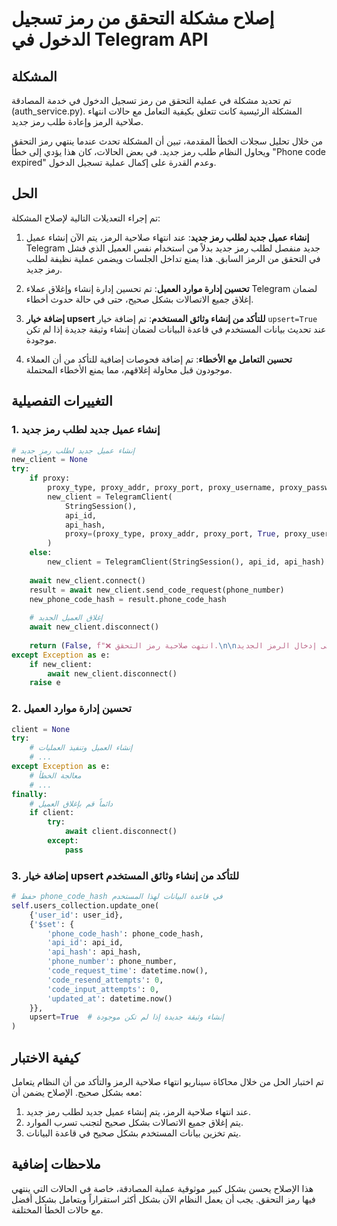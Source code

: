 # إصلاح مشكلة التحقق من رمز تسجيل الدخول في Telegram API

## المشكلة

تم تحديد مشكلة في عملية التحقق من رمز تسجيل الدخول في خدمة المصادقة (auth_service.py). المشكلة الرئيسية كانت تتعلق بكيفية التعامل مع حالات انتهاء صلاحية الرمز وإعادة طلب رمز جديد.

من خلال تحليل سجلات الخطأ المقدمة، تبين أن المشكلة تحدث عندما ينتهي رمز التحقق ويحاول النظام طلب رمز جديد. في بعض الحالات، كان هذا يؤدي إلى خطأ "Phone code expired" وعدم القدرة على إكمال عملية تسجيل الدخول.

## الحل

تم إجراء التعديلات التالية لإصلاح المشكلة:

1. **إنشاء عميل جديد لطلب رمز جديد**: عند انتهاء صلاحية الرمز، يتم الآن إنشاء عميل Telegram جديد منفصل لطلب رمز جديد بدلاً من استخدام نفس العميل الذي فشل في التحقق من الرمز السابق. هذا يمنع تداخل الجلسات ويضمن عملية نظيفة لطلب رمز جديد.

2. **تحسين إدارة موارد العميل**: تم تحسين إدارة إنشاء وإغلاق عملاء Telegram لضمان إغلاق جميع الاتصالات بشكل صحيح، حتى في حالة حدوث أخطاء.

3. **إضافة خيار upsert للتأكد من إنشاء وثائق المستخدم**: تم إضافة خيار `upsert=True` عند تحديث بيانات المستخدم في قاعدة البيانات لضمان إنشاء وثيقة جديدة إذا لم تكن موجودة.

4. **تحسين التعامل مع الأخطاء**: تم إضافة فحوصات إضافية للتأكد من أن العملاء موجودون قبل محاولة إغلاقهم، مما يمنع الأخطاء المحتملة.

## التغييرات التفصيلية

### 1. إنشاء عميل جديد لطلب رمز جديد

```python
# إنشاء عميل جديد لطلب رمز جديد
new_client = None
try:
    if proxy:
        proxy_type, proxy_addr, proxy_port, proxy_username, proxy_password = self._parse_proxy(proxy)
        new_client = TelegramClient(
            StringSession(), 
            api_id, 
            api_hash,
            proxy=(proxy_type, proxy_addr, proxy_port, True, proxy_username, proxy_password)
        )
    else:
        new_client = TelegramClient(StringSession(), api_id, api_hash)
    
    await new_client.connect()
    result = await new_client.send_code_request(phone_number)
    new_phone_code_hash = result.phone_code_hash
    
    # إغلاق العميل الجديد
    await new_client.disconnect()
    
    return (False, f"❌ انتهت صلاحية رمز التحقق.\n\nتم إرسال رمز جديد إلى هاتفك. يرجى إدخال الرمز الجديد.", None, new_phone_code_hash)
except Exception as e:
    if new_client:
        await new_client.disconnect()
    raise e
```

### 2. تحسين إدارة موارد العميل

```python
client = None
try:
    # إنشاء العميل وتنفيذ العمليات
    # ...
except Exception as e:
    # معالجة الخطأ
    # ...
finally:
    # دائماً قم بإغلاق العميل
    if client:
        try:
            await client.disconnect()
        except:
            pass
```

### 3. إضافة خيار upsert للتأكد من إنشاء وثائق المستخدم

```python
# حفظ phone_code_hash في قاعدة البيانات لهذا المستخدم
self.users_collection.update_one(
    {'user_id': user_id},
    {'$set': {
        'phone_code_hash': phone_code_hash,
        'api_id': api_id,
        'api_hash': api_hash,
        'phone_number': phone_number,
        'code_request_time': datetime.now(),
        'code_resend_attempts': 0,
        'code_input_attempts': 0,
        'updated_at': datetime.now()
    }},
    upsert=True  # إنشاء وثيقة جديدة إذا لم تكن موجودة
)
```

## كيفية الاختبار

تم اختبار الحل من خلال محاكاة سيناريو انتهاء صلاحية الرمز والتأكد من أن النظام يتعامل معه بشكل صحيح. الإصلاح يضمن أن:

1. عند انتهاء صلاحية الرمز، يتم إنشاء عميل جديد لطلب رمز جديد.
2. يتم إغلاق جميع الاتصالات بشكل صحيح لتجنب تسرب الموارد.
3. يتم تخزين بيانات المستخدم بشكل صحيح في قاعدة البيانات.

## ملاحظات إضافية

هذا الإصلاح يحسن بشكل كبير موثوقية عملية المصادقة، خاصة في الحالات التي ينتهي فيها رمز التحقق. يجب أن يعمل النظام الآن بشكل أكثر استقراراً ويتعامل بشكل أفضل مع حالات الخطأ المختلفة.
